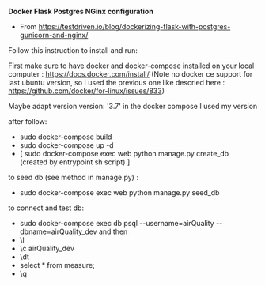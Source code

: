 **Docker Flask Postgres NGinx configuration**

 * From https://testdriven.io/blog/dockerizing-flask-with-postgres-gunicorn-and-nginx/

 Follow this instruction to install and run:

 First make sure to have docker and docker-compose installed on your local computer : https://docs.docker.com/install/
 (Note no docker ce support for last ubuntu version, so I used the previous one like descried here : https://github.com/docker/for-linux/issues/833)

Maybe adapt version
version: '3.7' in the docker compose I used my version

after follow:

- sudo docker-compose build
- sudo docker-compose up -d
- [ sudo docker-compose exec web python manage.py create_db (created by entrypoint sh script) ]

to seed db (see method in manage.py) :

- sudo docker-compose exec web python manage.py seed_db

to connect and test db:

- sudo docker-compose exec db psql --username=airQuality --dbname=airQuality_dev
and then
 - \l  
 - \c airQuality_dev
 - \dt
 - select * from measure;
 - \q
